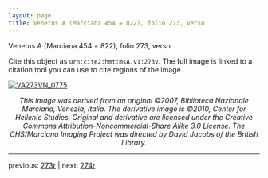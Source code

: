 ```yaml
---
layout: page
title: Venetus A (Marciana 454 = 822), folio 273, verso
---
```


Venetus A (Marciana 454 = 822), folio 273, verso

Cite this object as `urn:cite2:hmt:msA.v1:273v`.  The full image is linked to a citation tool you can use to cite regions of the image.

[![VA273VN_0775](http://www.homermultitext.org/iipsrv?IIIF=/project/homer/pyramidal/deepzoom/hmt/vaimg/2017a/VA273VN_0775.tif/full/800,/0/default.jpg)](http://www.homermultitext.org/ict2/?urn=urn:cite2:hmt:vaimg.2017a:VA273VN_0775) 

<p style="text-align: center; font-style: italic;">This image was derived from an original ©2007, Biblioteca Nazionale Marciana, Venezia, Italia. The derivative image is ©2010, Center for Hellenic Studies. Original and derivative are licensed under the Creative Commons Attribution-Noncommercial-Share Alike 3.0 License. The CHS/Marciana Imaging Project was directed by David Jacobs of the British Library.</p>

---

previous: [273r](../273r/) | next: [274r](../274r/)